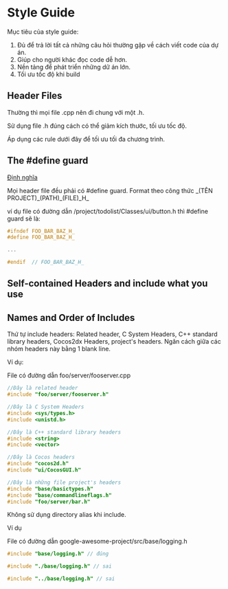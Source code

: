 # Style Guide

Mục tiêu của style guide:

1. Đủ để trả lời tất cả những câu hỏi thường gặp về cách viết code của dự án.
2. Giúp cho người khác đọc code dễ hơn.
3. Nền tảng để phát triển những dữ án lớn.
4. Tối ưu tốc độ khi build

## Header Files

Thường thì mọi file .cpp nên đi chung với một .h.

Sử dụng file .h đúng cách có thể giảm kích thước, tối ưu tốc độ.

Áp dụng các rule dưới đây để tối ưu tối đa chương trình.

## The #define guard

[Định nghĩa](https://en.wikipedia.org/wiki/Include_guard)

Mọi header file đều phải có #define guard. Format theo công thức \_(TÊN PROJECT)\_(PATH)\_(FILE)\_H\_

ví dụ file có đường dẫn /project/todolist/Classes/ui/button.h thì #define guard sẽ là:

```C++
#ifndef FOO_BAR_BAZ_H_
#define FOO_BAR_BAZ_H_

...

#endif  // FOO_BAR_BAZ_H_
```

## Self-contained Headers and include what you use

## Names and Order of Includes

Thứ tự include headers: Related header, C System Headers, C++ standard library headers, Cocos2dx Headers, project's headers. Ngăn cách giữa các nhóm headers này bằng 1 blank line.



Ví dụ:

File có đường dẫn foo/server/fooserver.cpp

```C++
//Đây là related header
#include "foo/server/fooserver.h"

//Đây là C System Headers
#include <sys/types.h>
#include <unistd.h>

//Đây là C++ standard library headers
#include <string>
#include <vector>

//Đây là Cocos headers
#include "cocos2d.h"
#include "ui/CocosGUI.h"

//Đây là những file project's headers
#include "base/basictypes.h"
#include "base/commandlineflags.h"
#include "foo/server/bar.h"
```

Không sử dụng directory alias khi include.

Ví dụ

File có đường dẫn google-awesome-project/src/base/logging.h

```C++
#include "base/logging.h" // đúng

#include "./base/logging.h" // sai

#include "../base/logging.h" // sai
```


